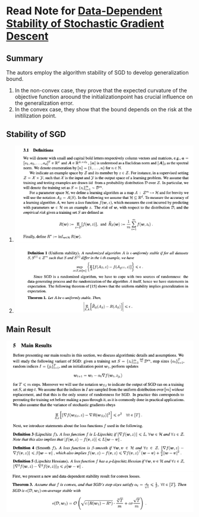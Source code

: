 # Read Note for [Data-Dependent Stability of Stochastic Gradient Descent](https://arxiv.org/pdf/1703.01678.pdf)

## Summary
The autors employ the algorithm stability of SGD to develop generalization bound. 
1. In the non-convex case, they prove that the expected curvature of the objective function aroound the initializationpoint has crucial influence on the generalization error.
2. In the convex case, they show that the bound depends on the risk at the initilization point.

## Stability of SGD
1. ![Notation](https://github.com/HJSang/ReadingNote/blob/master/Screen%20Shot%202019-03-03%20at%2009.25.28.png)
2. ![Stability](https://github.com/HJSang/ReadingNote/blob/master/Screen%20Shot%202019-03-03%20at%2009.28.01.png)

## Main Result
![Theorem](https://github.com/HJSang/ReadingNote/blob/master/Screen%20Shot%202019-03-03%20at%2009.28.52.png)
![convex](https://github.com/HJSang/ReadingNote/blob/master/Screen%20Shot%202019-03-03%20at%2009.29.02.png)

